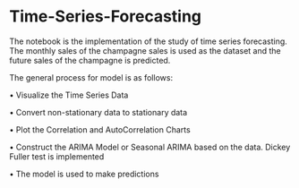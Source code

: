 # Time-Series-Forecasting

The notebook is the implementation of the study of time series forecasting.
The monthly sales of the champagne sales is used as the dataset and the future sales of the champagne is predicted.

The general process for model is as follows:

•	Visualize the Time Series Data

•	Convert non-stationary data to stationary data

•	Plot the Correlation and AutoCorrelation Charts

•	Construct the ARIMA Model or Seasonal ARIMA based on the data. Dickey Fuller test is implemented 

•	The model is used to make predictions

